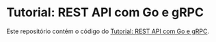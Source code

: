 # Tutorial: REST API com Go e gRPC

Este repositório contém o código do [Tutorial: REST API com Go e gRPC](https://www.tabnews.com.br/rschio/tutorial-rest-api-com-go-e-grpc).
